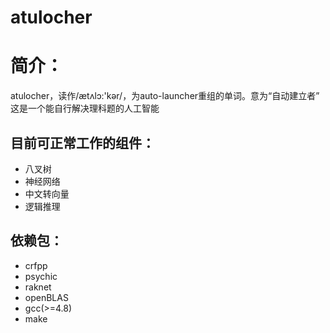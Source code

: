 # atulocher  
# 简介：  
atulocher，读作/ætʌlɔ:'kər/，为auto-launcher重组的单词。意为“自动建立者”  
这是一个能自行解决理科题的人工智能  
## 目前可正常工作的组件：  
* 八叉树  
* 神经网络  
* 中文转向量  
* 逻辑推理  
## 依赖包：  
* crfpp  
* psychic  
* raknet  
* openBLAS  
* gcc(>=4.8)  
* make  
